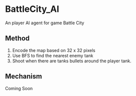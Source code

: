 # BattleCity_AI
An player AI agent for game Battle City

## Method
 1. Encode the map based on 32 x 32 pixels
 2. Use BFS to find the nearest enemy tank
 3. Shoot when there are tanks bullets around the player tank.


## Mechanism
Coming Soon